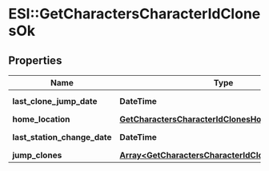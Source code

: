 # ESI::GetCharactersCharacterIdClonesOk

## Properties
Name | Type | Description | Notes
------------ | ------------- | ------------- | -------------
**last_clone_jump_date** | **DateTime** | last_clone_jump_date string | [optional] 
**home_location** | [**GetCharactersCharacterIdClonesHomeLocation**](GetCharactersCharacterIdClonesHomeLocation.md) |  | [optional] 
**last_station_change_date** | **DateTime** | last_station_change_date string | [optional] 
**jump_clones** | [**Array&lt;GetCharactersCharacterIdClonesJumpClone&gt;**](GetCharactersCharacterIdClonesJumpClone.md) | jump_clones array | 


